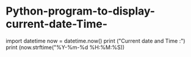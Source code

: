 # Python-program-to-display-current-date-Time-
import datetime
now = datetime.now()
print ("Current date and Time :")
print (now.strftime("%Y-%m-%d %H:%M:%S))
